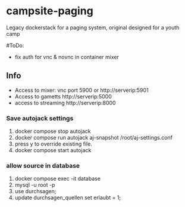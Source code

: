 # campsite-paging
Legacy dockerstack for a paging system, original designed for a youth camp

#ToDo:
- fix auth for vnc & novnc in container mixer

## Info

- Access to mixer: vnc port 5900 or http://serverip:5901
- Access to gametts http://serverip:5000
- access to streaming http://serverip:8000


### Save autojack settings
1. docker compose stop autojack
2. docker compose run autojack aj-snapshot /root/aj-settings.conf       
3. press y to override existing file.
4. docker compose start autojack

### allow source in database
1. docker compose exec -it database
2. mysql -u root -p
3. use durchsagen;
4. update durchsagen_quellen set erlaubt = 1;
